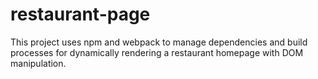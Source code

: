 # restaurant-page
This project uses npm and webpack to manage dependencies and build processes for dynamically rendering a restaurant homepage with DOM manipulation.
